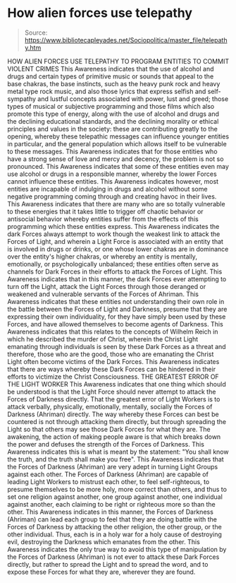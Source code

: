 # How alien forces use telepathy

> Source: https://www.bibliotecapleyades.net/Sociopolitica/master_file/telepathy.htm

HOW ALIEN FORCES USE TELEPATHY
TO PROGRAM
ENTITIES TO COMMIT VIOLENT CRIMES
This Awareness indicates that the use of alcohol and drugs and certain types of primitive music or sounds that appeal to the base chakras, the base instincts, such as the heavy punk rock and heavy metal type rock music, and also those lyrics that express selfish and self-sympathy and lustful concepts associated with power, lust and greed; those types of musical or subjective programming and those films which also promote this type of energy, along with the use of alcohol and drugs and the declining educational standards, and the declining morality or ethical principles and values in the society: these are contributing greatly to the opening, whereby these telepathic messages can influence younger entities in particular, and the general population which allows itself to be vulnerable to these messages.
This Awareness indicates that for those entities who have a strong sense of love and mercy and decency, the problem is not so pronounced. This Awareness indicates that some of these entities even may use alcohol or drugs in a responsible manner, whereby the lower Forces cannot influence these entities. This Awareness indicates however, most entities are incapable of indulging in drugs and alcohol without some negative programming coming through and creating havoc in their lives.
This Awareness indicates that there are many who are so totally vulnerable to these energies that it takes little to trigger off chaotic behavior or antisocial behavior whereby entities suffer from the effects of this programming which these entities express. This Awareness indicates the dark Forces always attempt to work though the weakest link to attack the Forces of Light, and wherein a Light Force is associated with an entity that is involved in drugs or drinks, or one whose lower chakras are in dominance over the entity's higher chakras, or whereby an entity is mentally, emotionally, or psychologically unbalanced; these entities often serve as channels for Dark Forces in their efforts to attack the Forces of Light.
This Awareness indicates that in this manner, the dark Forces ever attempting to turn off the Light, attack the Light Forces through those deranged or weakened and vulnerable servants of the Forces of Ahriman. This Awareness indicates that these entities not understanding their own role in the battle between the Forces of Light and Darkness, presume that they are expressing their own individuality, for they have simply been used by these Forces, and have allowed themselves to become agents of Darkness.
This Awareness indicates that this relates to the concepts of Wilhelm Reich in which he described the murder of Christ, wherein the Christ Light emanating through individuals is seen by these Dark Forces as a threat and therefore, those who are the good, those who are emanating the Christ Light often become victims of the Dark Forces. This Awareness indicates that there are ways whereby these Dark Forces can be hindered in their efforts to victimize the Christ Consciousness.
THE GREATEST ERROR OF THE LIGHT WORKER
This Awareness indicates that one thing which should be understood is that the Light Force should never attempt to attack the Forces of Darkness directly. That the greatest error of Light Workers is to attack verbally, physically, emotionally, mentally, socially the Forces of Darkness (Ahriman) directly.
The way whereby these Forces can best be countered is not through attacking them directly, but through spreading the Light so that others may see those Dark Forces for what they are. The awakening, the action of making people aware is that which breaks down the power and defuses the strength of the Forces of Darkness.
This Awareness indicates this is what is meant by the statement: "You shall know the truth, and the truth shall make you free". This Awareness indicates that the Forces of Darkness (Ahriman) are very adept in turning Light Groups against each other.
The Forces of Darkness (Ahriman) are capable of leading Light Workers to mistrust each other, to feel self-righteous, to presume themselves to be more holy, more correct than others, and thus to set one religion against another, one group against another, one individual against another, each claiming to be right or righteous more so than the other.
This Awareness indicates in this manner, the Forces of Darkness (Ahriman) can lead each group to feel that they are doing battle with the Forces of Darkness by attacking the other religion, the other group, or the other individual.
Thus, each is in a holy war for a holy cause of destroying evil, destroying the Darkness which emanates from the other. This Awareness indicates the only true way to avoid this type of manipulation by the Forces of Darkness (Ahriman) is not ever to attack these Dark Forces directly, but rather to spread the Light and to spread the word, and to expose these Forces for what they are, wherever they are found.
